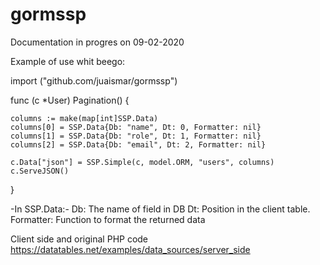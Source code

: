 # gormssp

Documentation in progres on 09-02-2020

Example of use whit beego:

  import ("github.com/juaismar/gormssp")

  func (c *User) Pagination() {

    columns := make(map[int]SSP.Data)
    columns[0] = SSP.Data{Db: "name", Dt: 0, Formatter: nil}
    columns[1] = SSP.Data{Db: "role", Dt: 1, Formatter: nil}
    columns[2] = SSP.Data{Db: "email", Dt: 2, Formatter: nil}

    c.Data["json"] = SSP.Simple(c, model.ORM, "users", columns)
    c.ServeJSON()
  }

  -In SSP.Data:-
  Db: The name of field in DB
  Dt: Position in the client table.
  Formatter: Function to format the returned data


Client side and original PHP code
<br>
https://datatables.net/examples/data_sources/server_side